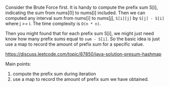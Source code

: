 Consider the Brute Force first. It is handy to compute the prefix sum S[i], indicating the sum from nums[0] to nums[i] included. Then we can computed any interval sum from nums[i] to nums[j], `S[i][j]` by `S[j] - S[i]` where j >= i. The time complexity is `O(n * n)`.

Then you might found that for each prefix sum S[i], we might just need know how many prefix sums equal to `sum - S[i]`. So the basic idea is just use a map to record the amount of prefix sum for a specific value.

https://discuss.leetcode.com/topic/87850/java-solution-presum-hashmap

Main points:

1. compute the prefix sum during iteration
2. use a map to record the amount of prefix sum we have obtained.
